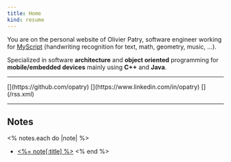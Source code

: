 ```yaml
---
title: Home
kind: resume
---
```

You are on the personal website of Olivier Patry, software engineer working for [MyScript](http://dev.myscript.com/) (handwriting recognition for text, math, geometry, music, …).

Specialized in software **architecture** and **object oriented** programming for **mobile/embedded devices** mainly using
**C++** and **Java**.

----

<div class="special-links" markdown="1">
[<span class="icon-github"></span>](https://github.com/opatry)
[<span class="icon-linkedin"></span>](https://www.linkedin.com/in/opatry)
[<span class="icon-feed"></span>](/rss.xml)
</div>

----

## Notes
<% notes.each do |note| %>
* [<%= note[:title] %>](<%= note.path %>)
<% end %>